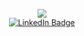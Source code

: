 <div align='center'>
<img src='https://media.giphy.com/media/gjrYDwbjnK8x36xZIO/giphy.gif'/>
  </div>

  <div id="badges" align="center">
  <a href="https://www.linkedin.com/in/dheeraj-surakasula-764964254/">
    <img src="https://img.shields.io/badge/LinkedIn-blue?style=for-the-badge&logo=linkedin&logoColor=white" alt="LinkedIn Badge"/>
  </a>


